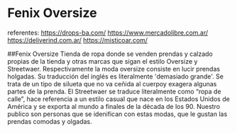 # Fenix Oversize

referentes:
https://drops-ba.com/
https://www.mercadolibre.com.ar/
https://deliverind.com.ar/
https://misticoar.com/

##Fenix Oversize
Tienda de ropa donde se venden prendas y calzado propias de la tienda y otras marcas que sigan el estilo Oversize y Streetwaer. Respectivamente la moda oversize
consiste en lucir prendas holgadas. Su traducción del inglés es literalmente 'demasiado grande'. Se trata de un tipo de silueta que no va ceñida al cuerpoy exagera algunas partes de la prenda. El Streetwaer se traduce literalmente como “ropa de calle”, hace referencia a un estilo casual que nace en los Estados Unidos de América y se exporta al mundo a finales de la década de los 90. Nuestro publico son personas que se idenifican con estas modas, que le gustan las prendas comodas y olgadas.
